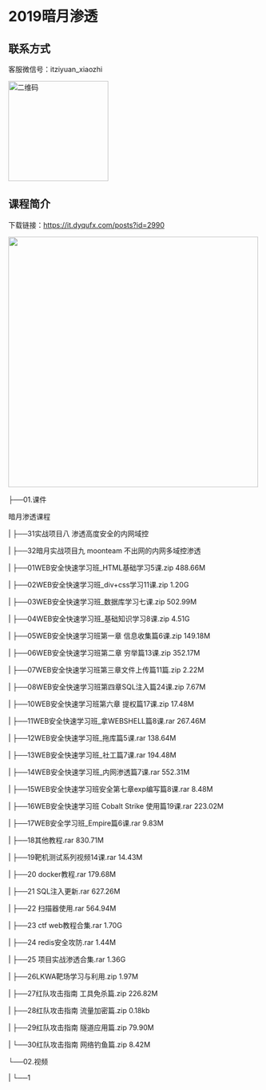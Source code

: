 # 2019暗月渗透

## 联系方式

客服微信号：itziyuan_xiaozhi

<img src="https://ziyuanyun.oss-cn-guangzhou.aliyuncs.com/common/20240614073449/666b82192834a.jpg" width="200" height="200" alt="二维码">

## 课程简介

下载链接：https://it.dyqufx.com/posts?id=2990

<img src="https://ziyuanyun.oss-cn-guangzhou.aliyuncs.com/yun/20240515184706/664492aad410f.jpg" width="500" alt="">

  ├──01.课件

 暗月渗透课程



 | ├──31实战项目八 渗透高度安全的内网域控

 | ├──32暗月实战项目九 moonteam 不出网的内网多域控渗透

 | ├──01WEB安全快速学习班_HTML基础学习5课.zip 488.66M

 | ├──02WEB安全快速学习班_div+css学习11课.zip 1.20G

 | ├──03WEB安全快速学习班_数据库学习七课.zip 502.99M

 | ├──04WEB安全快速学习班_基础知识学习8课.zip 4.51G

 | ├──05WEB安全快速学习班第一章 信息收集篇6课.zip 149.18M

 | ├──06WEB安全快速学习班第二章 穷举篇13课.zip 352.17M

 | ├──07WEB安全快速学习班第三章文件上传篇11篇.zip 2.22M

 | ├──08WEB安全快速学习班第四章SQL注入篇24课.zip 7.67M

 | ├──10WEB安全快速学习班第六章 提权篇17课.zip 17.48M

 | ├──11WEB安全快速学习班_拿WEBSHELL篇8课.rar 267.46M

 | ├──12WEB安全快速学习班_拖库篇5课.rar 138.64M

 | ├──13WEB安全快速学习班_社工篇7课.rar 194.48M

 | ├──14WEB安全快速学习班_内网渗透篇7课.rar 552.31M

 | ├──15WEB安全快速学习班安全第七章exp编写篇8课.rar 8.48M

 | ├──16WEB安全快速学习班 Cobalt Strike 使用篇19课.rar 223.02M

 | ├──17WEB安全学习班_Empire篇6课.rar 9.83M

 | ├──18其他教程.rar 830.71M

 | ├──19靶机测试系列视频14课.rar 14.43M

 | ├──20 docker教程.rar 179.68M

 | ├──21 SQL注入更新.rar 627.26M

 | ├──22 扫描器使用.rar 564.94M

 | ├──23 ctf web教程合集.rar 1.70G

 | ├──24 redis安全攻防.rar 1.44M

 | ├──25 项目实战渗透合集.rar 1.36G

 | ├──26LKWA靶场学习与利用.zip 1.97M

 | ├──27红队攻击指南 工具免杀篇.zip 226.82M

 | ├──28红队攻击指南 流量加密篇.zip 0.18kb

 | ├──29红队攻击指南 隧道应用篇.zip 79.90M

 | └──30红队攻击指南 网络钓鱼篇.zip 8.42M

 └──02.视频

 | └──1

  